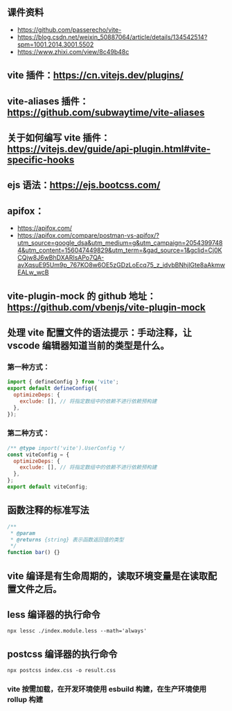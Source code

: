 ## 课件资料

- https://github.com/passerecho/vite-
- https://blog.csdn.net/weixin_50887064/article/details/134542514?spm=1001.2014.3001.5502
- https://www.zhixi.com/view/8c49b48c

## vite 插件：https://cn.vitejs.dev/plugins/

## vite-aliases 插件：https://github.com/subwaytime/vite-aliases

## 关于如何编写 vite 插件：https://vitejs.dev/guide/api-plugin.html#vite-specific-hooks

## ejs 语法：https://ejs.bootcss.com/

## apifox：

- https://apifox.com/
- https://apifox.com/compare/postman-vs-apifox/?utm_source=google_dsa&utm_medium=g&utm_campaign=20543997484&utm_content=156047449829&utm_term=&gad_source=1&gclid=Cj0KCQjw8J6wBhDXARIsAPo7QA-avXqsuE95Um9p_767KO8w6OE5zGDzLoEcq75_z_idvbBNhjlGte8aAkmwEALw_wcB

## vite-plugin-mock 的 github 地址： https://github.com/vbenjs/vite-plugin-mock

## 处理 vite 配置文件的语法提示：手动注释，让 vscode 编辑器知道当前的类型是什么。

### 第一种方式：

```js
import { defineConfig } from 'vite';
export default defineConfig({
  optimizeDeps: {
    exclude: [], // 将指定数组中的依赖不进行依赖预构建
  },
});
```

### 第二种方式：

```js
/** @type import('vite').UserConfig */
const viteConfig = {
  optimizeDeps: {
    exclude: [], // 将指定数组中的依赖不进行依赖预构建
  },
};
export default viteConfig;
```

## 函数注释的标准写法

```js
/**
 * @param
 * @returns {string} 表示函数返回值的类型
 */
function bar() {}
```

## vite 编译是有生命周期的，读取环境变量是在读取配置文件之后。

## less 编译器的执行命令

`npx lessc ./index.module.less --math='always'`

## postcss 编译器的执行命令

`npx postcss index.css -o result.css`

### vite 按需加载，在开发环境使用 esbuild 构建，在生产环境使用 rollup 构建

